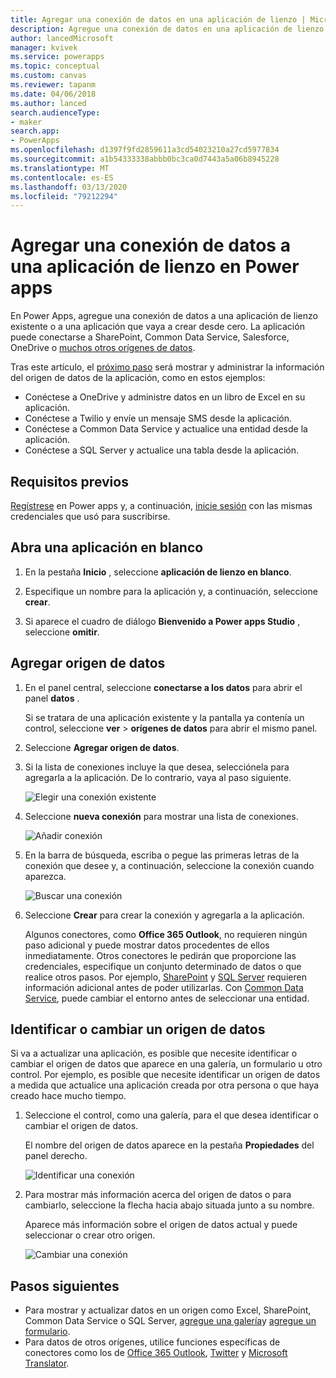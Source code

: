 ```yaml
---
title: Agregar una conexión de datos en una aplicación de lienzo | Microsoft Docs
description: Agregue una conexión de datos en una aplicación de lienzo existente o en una aplicación en blanco.
author: lancedMicrosoft
manager: kvivek
ms.service: powerapps
ms.topic: conceptual
ms.custom: canvas
ms.reviewer: tapanm
ms.date: 04/06/2018
ms.author: lanced
search.audienceType:
- maker
search.app:
- PowerApps
ms.openlocfilehash: d1397f9fd2859611a3cd54023210a27cd5977834
ms.sourcegitcommit: a1b54333338abbb0bc3ca0d7443a5a06b8945228
ms.translationtype: MT
ms.contentlocale: es-ES
ms.lasthandoff: 03/13/2020
ms.locfileid: "79212294"
---
```

# <a name="add-a-data-connection-to-a-canvas-app-in-power-apps"></a>Agregar una conexión de datos a una aplicación de lienzo en Power apps

En Power Apps, agregue una conexión de datos a una aplicación de lienzo existente o a una aplicación que vaya a crear desde cero. La aplicación puede conectarse a SharePoint, Common Data Service, Salesforce, OneDrive o [muchos otros orígenes de datos](connections-list.md).

Tras este artículo, el [próximo paso](#next-steps) será mostrar y administrar la información del origen de datos de la aplicación, como en estos ejemplos:

* Conéctese a OneDrive y administre datos en un libro de Excel en su aplicación.
* Conéctese a Twilio y envíe un mensaje SMS desde la aplicación.
* Conéctese a Common Data Service y actualice una entidad desde la aplicación.
* Conéctese a SQL Server y actualice una tabla desde la aplicación.

## <a name="prerequisites"></a>Requisitos previos

[Regístrese](../signup-for-powerapps.md) en Power apps y, a continuación, [inicie sesión](https://make.powerapps.com?utm_source=padocs&utm_medium=linkinadoc&utm_campaign=referralsfromdoc) con las mismas credenciales que usó para suscribirse.

## <a name="open-a-blank-app"></a>Abra una aplicación en blanco

1. En la pestaña **Inicio** , seleccione **aplicación de lienzo en blanco**.

1. Especifique un nombre para la aplicación y, a continuación, seleccione **crear**.

1. Si aparece el cuadro de diálogo **Bienvenido a Power apps Studio** , seleccione **omitir**.

## <a name="add-data-source"></a>Agregar origen de datos

1. En el panel central, seleccione **conectarse a los datos** para abrir el panel **datos** .

    Si se tratara de una aplicación existente y la pantalla ya contenía un control, seleccione **ver** > **orígenes de datos** para abrir el mismo panel.

1. Seleccione **Agregar origen de datos**.

1. Si la lista de conexiones incluye la que desea, selecciónela para agregarla a la aplicación. De lo contrario, vaya al paso siguiente.

    ![Elegir una conexión existente](./media/add-data-connection/choose-existing-connection.png)

1. Seleccione **nueva conexión** para mostrar una lista de conexiones.

    ![Añadir conexión](./media/add-data-connection/add-connection.png)

1. En la barra de búsqueda, escriba o pegue las primeras letras de la conexión que desee y, a continuación, seleccione la conexión cuando aparezca.

    ![Buscar una conexión](./media/add-data-connection/search-connections.png)

1. Seleccione **Crear** para crear la conexión y agregarla a la aplicación.

    Algunos conectores, como **Office 365 Outlook**, no requieren ningún paso adicional y puede mostrar datos procedentes de ellos inmediatamente. Otros conectores le pedirán que proporcione las credenciales, especifique un conjunto determinado de datos o que realice otros pasos. Por ejemplo, [SharePoint](connections/connection-sharepoint-online.md) y [SQL Server](connections/connection-azure-sqldatabase.md) requieren información adicional antes de poder utilizarlas. Con [Common Data Service](connections/connection-common-data-service.md), puede cambiar el entorno antes de seleccionar una entidad.

## <a name="identify-or-change-a-data-source"></a>Identificar o cambiar un origen de datos
Si va a actualizar una aplicación, es posible que necesite identificar o cambiar el origen de datos que aparece en una galería, un formulario u otro control. Por ejemplo, es posible que necesite identificar un origen de datos a medida que actualice una aplicación creada por otra persona o que haya creado hace mucho tiempo.

1. Seleccione el control, como una galería, para el que desea identificar o cambiar el origen de datos.

    El nombre del origen de datos aparece en la pestaña **Propiedades** del panel derecho.

    ![Identificar una conexión](./media/add-data-connection/identify-connection.png)

1. Para mostrar más información acerca del origen de datos o para cambiarlo, seleccione la flecha hacia abajo situada junto a su nombre.

    Aparece más información sobre el origen de datos actual y puede seleccionar o crear otro origen.

    ![Cambiar una conexión](./media/add-data-connection/change-connection.png)

## <a name="next-steps"></a>Pasos siguientes

* Para mostrar y actualizar datos en un origen como Excel, SharePoint, Common Data Service o SQL Server, [agregue una galería](add-gallery.md)y [agregue un formulario](add-form.md).
* Para datos de otros orígenes, utilice funciones específicas de conectores como los de [Office 365 Outlook](connections/connection-office365-outlook.md), [Twitter](connections/connection-twitter.md) y [Microsoft Translator](connections/connection-microsoft-translator.md).
